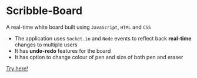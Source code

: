 # Scribble-Board
A real-time white board built using `JavaScript`, `HTML` and `CSS`
* The application uses `Socket.io` and `Node` events to reflect back **real-time** changes to multiple users
* It has **undo-redo** features for the board
* It has option to change colour of pen and size of both pen and eraser

[Try here!](https://sharedwhiteboard.onrender.com/)
